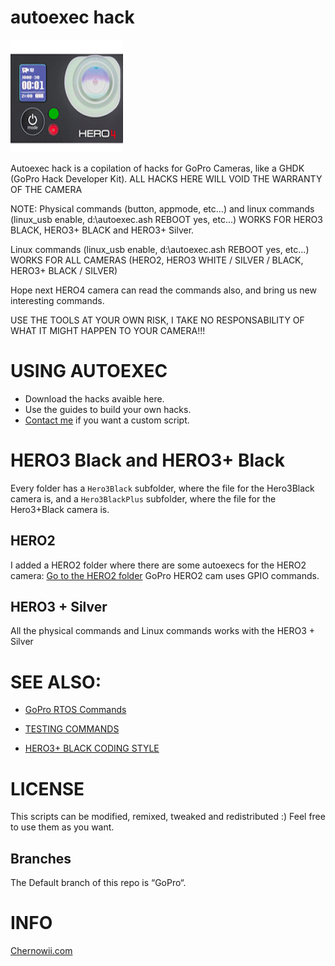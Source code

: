 autoexec hack
============

![HERO4](lightning.png)

Autoexec hack is a copilation of hacks for GoPro Cameras, like a GHDK (GoPro Hack Developer Kit). ALL HACKS HERE WILL VOID THE WARRANTY OF THE CAMERA


NOTE: Physical commands (button, appmode, etc...) and linux commands (linux_usb enable, d:\autoexec.ash REBOOT yes, etc...) WORKS FOR HERO3 BLACK, HERO3+ BLACK and HERO3+ Silver.

Linux commands (linux_usb enable, d:\autoexec.ash REBOOT yes, etc...) WORKS FOR ALL CAMERAS (HERO2, HERO3 WHITE / SILVER / BLACK, HERO3+ BLACK / SILVER)

Hope next HERO4 camera can read the commands also, and bring us new interesting commands.

USE THE TOOLS AT YOUR OWN RISK, I TAKE NO RESPONSABILITY OF WHAT IT MIGHT HAPPEN TO YOUR CAMERA!!!

USING AUTOEXEC
===============
* Download the hacks avaible here.
* Use the guides to build your own hacks.
* [Contact me](mailto:mail@chernowii.com) if you want a custom script.

HERO3 Black and HERO3+ Black
=============================
Every folder has a `Hero3Black` subfolder, where the file for the Hero3Black camera is, and a `Hero3BlackPlus` subfolder, where the file for the Hero3+Black camera is.

HERO2
------

I added a HERO2 folder where there are some autoexecs for the HERO2 camera: [Go to the HERO2 folder](https://github.com/KonradIT/autoexechack/tree/GoPro/HERO2Autoexec) GoPro HERO2 cam uses GPIO commands.

HERO3 + Silver
---------------

All the physical commands and Linux commands works with the HERO3 + Silver

SEE ALSO:
========

* [GoPro RTOS Commands](https://github.com/KonradIT/autoexechack/blob/GoPro/commands.md)

* [TESTING COMMANDS](https://github.com/KonradIT/autoexechack/blob/GoPro/testingcommands.md)

* [HERO3+ BLACK CODING STYLE](https://github.com/KonradIT/autoexechack/blob/GoPro/hero3plusblack_coding_style.md)

LICENSE
=======

This scripts can be modified, remixed, tweaked and redistributed :) Feel free to use them as you want.

Branches
--------

The Default branch of this repo is “GoPro“.

INFO
====

[Chernowii.com](http://chernowii.com)
